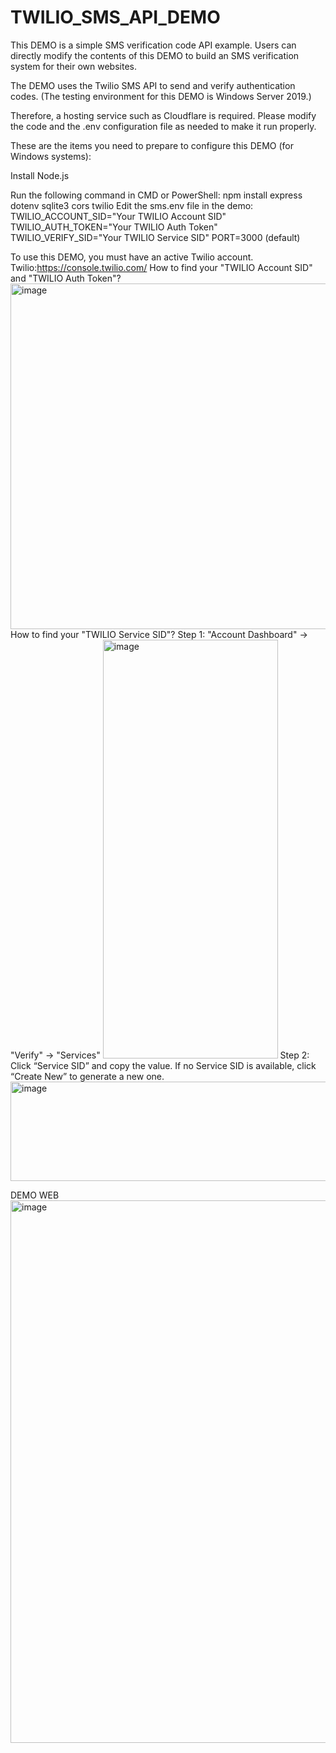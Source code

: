 # TWILIO_SMS_API_DEMO
This DEMO is a simple SMS verification code API example.
Users can directly modify the contents of this DEMO to build an SMS verification system for their own websites.

The DEMO uses the Twilio SMS API to send and verify authentication codes.
(The testing environment for this DEMO is Windows Server 2019.)

Therefore, a hosting service such as Cloudflare is required.
Please modify the code and the .env configuration file as needed to make it run properly.

These are the items you need to prepare to configure this DEMO (for Windows systems):

Install Node.js

Run the following command in CMD or PowerShell:
  npm install express dotenv sqlite3 cors twilio
Edit the sms.env file in the demo:
  TWILIO_ACCOUNT_SID="Your TWILIO Account SID"
  TWILIO_AUTH_TOKEN="Your TWILIO Auth Token"
  TWILIO_VERIFY_SID="Your TWILIO Service SID"
  PORT=3000 (default)  

To use this DEMO, you must have an active Twilio account.
Twilio:https://console.twilio.com/
How to find your "TWILIO Account SID" and "TWILIO Auth Token"?
<img width="716" height="553" alt="image" src="https://github.com/user-attachments/assets/86dd5513-7854-4668-9ac4-f46d5d7083aa" />
How to find your "TWILIO Service SID"?
Step 1:
"Account Dashboard" -> "Verify" -> "Services"
<img width="280" height="670" alt="image" src="https://github.com/user-attachments/assets/d2ac1735-8f93-4f1c-9862-fa4ad070e4a4" />
Step 2:
Click “Service SID” and copy the value. If no Service SID is available, click “Create New” to generate a new one.
<img width="923" height="159" alt="image" src="https://github.com/user-attachments/assets/34b1243c-254a-4285-969e-5bae7cc41f04" />

DEMO WEB
<img width="1920" height="868" alt="image" src="https://github.com/user-attachments/assets/bb91730d-1a6d-4881-9537-4c1780eecda0" />
